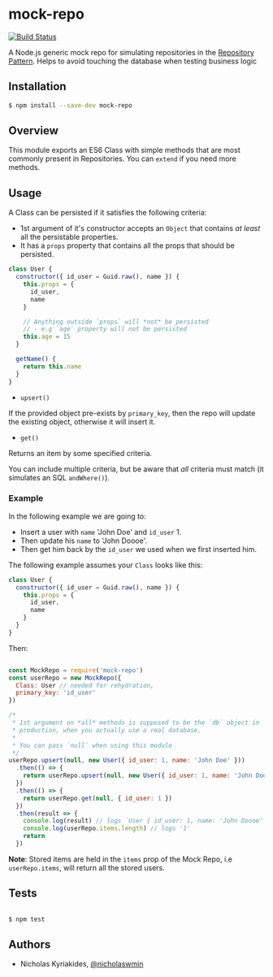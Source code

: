 # mock-repo

[![Build Status](https://travis-ci.org/nicholaswmin/mock-repo.svg?branch=master)](https://travis-ci.org/nicholaswmin/mock-repo)

A Node.js generic mock repo for simulating repositories in the
[Repository Pattern][1]. Helps to avoid touching the database when testing
business logic

## Installation

```bash
$ npm install --save-dev mock-repo
```

## Overview

This module exports an ES6 Class with simple methods that are most commonly
present in Repositories. You can `extend` if you need more methods.

## Usage

A Class can be persisted if it satisfies the following criteria:

- 1st argument of it's constructor accepts an `Object` that contains
  *at least* all the persistable properties.
- It has a `props` property that contains all the props that should be
  persisted.

```javascript
class User {
  constructor({ id_user = Guid.raw(), name }) {
    this.props = {
      id_user,
      name
    }

    // Anything outside `props` will *not* be persisted
    // - e.g `age` property will not be persisted
    this.age = 15
  }

  getName() {
    return this.name
  }
}
```

- `upsert()`

If the provided object pre-exists by `primary_key`, then the repo will update
the existing object, otherwise it will insert it.

- `get()`

Returns an item by some specified criteria.

You can include multiple criteria,
but be aware that *all* criteria must match (it simulates an SQL `andWhere()`).

### Example

In the following example we are going to:

- Insert a user with `name` 'John Doe' and `id_user` 1.
- Then update his `name` to 'John Doooe'.
- Then get him back by the `id_user` we used when we first inserted him.

The following example assumes your `Class` looks like this:

```javascript
class User {
  constructor({ id_user = Guid.raw(), name }) {
    this.props = {
      id_user,
      name
    }
  }
}
```

Then:

```javascript

const MockRepo = require('mock-repo')
const userRepo = new MockRepo({
  Class: User // needed for rehydration,
  primary_key: 'id_user'
})

/*
 * 1st argument on *all* methods is supposed to be the `db` object in
 * production, when you actually use a real database.
 *
 * You can pass `null` when using this module
 */
userRepo.upsert(null, new User({ id_user: 1, name: 'John Doe' }))
  .then(() => {
    return userRepo.upsert(null, new User({ id_user: 1, name: 'John Doooe' }))
  })
  .then(() => {
    return userRepo.get(null, { id_user: 1 })
  })
  .then(result => {
    console.log(result) // logs `User { id_user: 1, name: 'John Doooe' }`
    console.log(userRepo.items.length) // logs '1'
    return
  })
```

**Note**: Stored items are held in the `items` prop of the Mock Repo, i.e
`userRepo.items`, will return all the stored users.

## Tests

```bash

$ npm test

```

## Authors

- Nicholas Kyriakides, [@nicholaswmin][2]

[1]: https://martinfowler.com/eaaCatalog/repository.html
[2]: https://github.com/nicholaswmin
